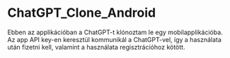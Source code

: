 # ChatGPT_Clone_Android

Ebben az applikációban a ChatGPT-t klónoztam le egy mobilapplikációba. Az app API key-en keresztül kommunikál a ChatGPT-vel, így a használata után fizetni kell, valamint a használata regisztrációhoz kötött.
